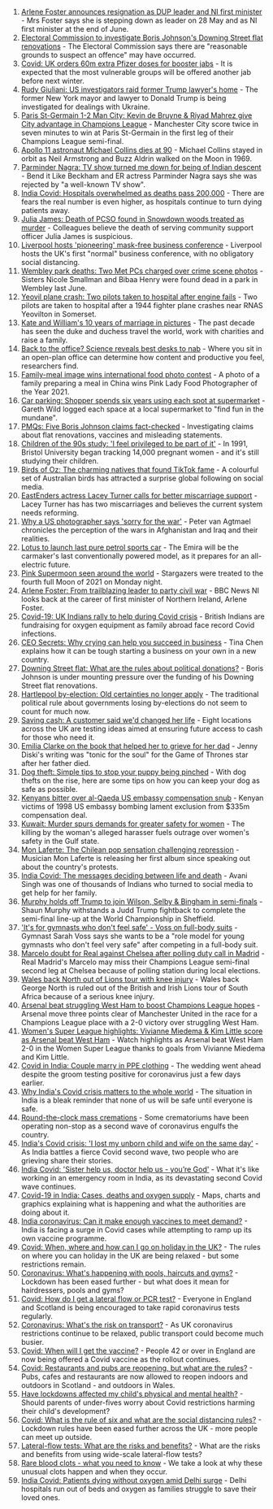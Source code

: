 1. [Arlene Foster announces resignation as DUP leader and NI first minister](https://www.bbc.co.uk/news/uk-northern-ireland-56910045) - Mrs Foster says she is stepping down as leader on 28 May and as NI first minister at the end of June.
2. [Electoral Commission to investigate Boris Johnson's Downing Street flat renovations](https://www.bbc.co.uk/news/uk-politics-56915307) - The Electoral Commission says there are "reasonable grounds to suspect an offence" may have occurred.
3. [Covid: UK orders 60m extra Pfizer doses for booster jabs](https://www.bbc.co.uk/news/uk-56921018) - It is expected that the most vulnerable groups will be offered another jab before next winter.
4. [Rudy Giuliani: US investigators raid former Trump lawyer's home](https://www.bbc.co.uk/news/world-us-canada-56921179) - The former New York mayor and lawyer to Donald Trump is being investigated for dealings with Ukraine.
5. [Paris St-Germain 1-2 Man City: Kevin de Bruyne & Riyad Mahrez give City advantage in Champions League](https://www.bbc.co.uk/sport/football/56880443) - Manchester City score twice in seven minutes to win at Paris St-Germain in the first leg of their Champions League semi-final.
6. [Apollo 11 astronaut Michael Collins dies at 90](https://www.bbc.co.uk/news/world-us-canada-56921562) - Michael Collins stayed in orbit as Neil Armstrong and Buzz Aldrin walked on the Moon in 1969.
7. [Parminder Nagra: TV show turned me down for being of Indian descent](https://www.bbc.co.uk/news/entertainment-arts-56915260) - Bend it Like Beckham and ER actress Parminder Nagra says she was rejected by "a well-known TV show".
8. [India Covid: Hospitals overwhelmed as deaths pass 200,000](https://www.bbc.co.uk/news/world-asia-56919924) - There are fears the real number is even higher, as hospitals continue to turn dying patients away.
9. [Julia James: Death of PCSO found in Snowdown woods treated as murder](https://www.bbc.co.uk/news/uk-england-kent-56916344) - Colleagues believe the death of serving community support officer Julia James is suspicious.
10. [Liverpool hosts 'pioneering' mask-free business conference](https://www.bbc.co.uk/news/business-56915697) - Liverpool hosts the UK's first "normal" business conference, with no obligatory social distancing.
11. [Wembley park deaths: Two Met PCs charged over crime scene photos](https://www.bbc.co.uk/news/uk-england-london-56916822) - Sisters Nicole Smallman and Bibaa Henry were found dead in a park in Wembley last June.
12. [Yeovil plane crash: Two pilots taken to hospital after engine fails](https://www.bbc.co.uk/news/uk-england-somerset-56920390) - Two pilots are taken to hospital after a 1944 fighter plane crashes near RNAS Yeovilton in Somerset.
13. [Kate and William's 10 years of marriage in pictures](https://www.bbc.co.uk/news/uk-56900811) - The past decade has seen the duke and duchess travel the world, work with charities and raise a family.
14. [Back to the office? Science reveals best desks to nab](https://www.bbc.co.uk/news/health-56886313) - Where you sit in an open-plan office can determine how content and productive you feel, researchers find.
15. [Family-meal image wins international food photo contest](https://www.bbc.co.uk/news/in-pictures-56820167) - A photo of a family preparing a meal in China wins Pink Lady Food Photographer of the Year 2021.
16. [Car parking: Shopper spends six years using each spot at supermarket](https://www.bbc.co.uk/news/uk-england-london-56916050) - Gareth Wild logged each space at a local supermarket to "find fun in the mundane".
17. [PMQs: Five Boris Johnson claims fact-checked](https://www.bbc.co.uk/news/56915918) - Investigating claims about flat renovations, vaccines and misleading statements.
18. [Children of the 90s study: 'I feel privileged to be part of it'](https://www.bbc.co.uk/news/uk-56901164) - In 1991, Bristol University began tracking 14,000 pregnant women - and it's still studying their children.
19. [Birds of Oz: The charming natives that found TikTok fame](https://www.bbc.co.uk/news/world-australia-56883027) - A colourful set of Australian birds has attracted a surprise global following on social media.
20. [EastEnders actress Lacey Turner calls for better miscarriage support](https://www.bbc.co.uk/news/uk-56904891) - Lacey Turner has has two miscarriages and believes the current system needs reforming.
21. [Why a US photographer says 'sorry for the war'](https://www.bbc.co.uk/news/world-us-canada-56859337) - Peter van Agtmael chronicles the perception of the wars in Afghanistan and Iraq and their realities.
22. [Lotus to launch last pure petrol sports car](https://www.bbc.co.uk/news/business-56906504) - The Emira will be the carmaker's last conventionally powered model, as it prepares for an all-electric future.
23. [Pink Supermoon seen around the world](https://www.bbc.co.uk/news/in-pictures-56900164) - Stargazers were treated to the fourth full Moon of 2021 on Monday night.
24. [Arlene Foster: From trailblazing leader to party civil war](https://www.bbc.co.uk/news/uk-northern-ireland-38320780) - BBC News NI looks back at the career of first minister of Northern Ireland, Arlene Foster.
25. [Covid-19: UK Indians rally to help during Covid crisis](https://www.bbc.co.uk/news/uk-56909285) - British Indians are fundraising for oxygen equipment as family abroad face record Covid infections.
26. [CEO Secrets: Why crying can help you succeed in business](https://www.bbc.co.uk/news/business-56683783) - Tina Chen explains how it can be tough starting a business on your own in a new country.
27. [Downing Street flat: What are the rules about political donations?](https://www.bbc.co.uk/news/uk-politics-56893165) - Boris Johnson is under mounting pressure over the funding of his Downing Street flat renovations.
28. [Hartlepool by-election: Old certainties no longer apply](https://www.bbc.co.uk/news/uk-politics-56859750) - The traditional political rule about governments losing by-elections do not seem to count for much now.
29. [Saving cash: A customer said we'd changed her life](https://www.bbc.co.uk/news/business-56892375) - Eight locations across the UK are testing ideas aimed at ensuring future access to cash for those who need it.
30. [Emilia Clarke on the book that helped her to grieve for her dad](https://www.bbc.co.uk/news/entertainment-arts-56843499) - Jenny Diski's writing was "tonic for the soul" for the Game of Thrones star after her father died.
31. [Dog theft: Simple tips to stop your puppy being pinched](https://www.bbc.co.uk/news/newsbeat-56899774) - With dog thefts on the rise, here are some tips on how you can keep your dog as safe as possible.
32. [Kenyans bitter over al-Qaeda US embassy compensation snub](https://www.bbc.co.uk/news/world-africa-56759771) - Kenyan victims of 1998 US embassy bombing lament exclusion from $335m compensation deal.
33. [Kuwait: Murder spurs demands for greater safety for women](https://www.bbc.co.uk/news/world-middle-east-56899653) - The killing by the woman's alleged harasser fuels outrage over women's safety in the Gulf state.
34. [Mon Laferte: The Chilean pop sensation challenging repression](https://www.bbc.co.uk/news/world-latin-america-56899171) - Musician Mon Laferte is releasing her first album since speaking out about the country's protests.
35. [India Covid: The messages deciding between life and death](https://www.bbc.co.uk/news/world-asia-india-56882037) - Avani Singh was one of thousands of Indians who turned to social media to get help for her family.
36. [Murphy holds off Trump to join Wilson, Selby & Bingham in semi-finals](https://www.bbc.co.uk/sport/snooker/56917371) - Shaun Murphy withstands a Judd Trump fightback to complete the semi-final line-up at the World Championship in Sheffield.
37. ['It's for gymnasts who don't feel safe' - Voss on full-body suits](https://www.bbc.co.uk/sport/gymnastics/56906863) - Gymnast Sarah Voss says she wants to be a "role model for young gymnasts who don't feel very safe" after competing in a full-body suit.
38. [Marcelo doubt for Real against Chelsea after polling duty call in Madrid](https://www.bbc.co.uk/sport/football/56915346) - Real Madrid's Marcelo may miss their Champions League semi-final second leg at Chelsea because of polling station during local elections.
39. [Wales back North out of Lions tour with knee injury](https://www.bbc.co.uk/sport/rugby-union/56913566) - Wales back George North is ruled out of the British and Irish Lions tour of South Africa because of a serious knee injury.
40. [Arsenal beat struggling West Ham to boost Champions League hopes](https://www.bbc.co.uk/sport/football/56788613) - Arsenal move three points clear of Manchester United in the race for a Champions League place with a 2-0 victory over struggling West Ham.
41. [Women's Super League highlights: Vivianne Miedema & Kim Little score as Arsenal beat West Ham](https://www.bbc.co.uk/sport/av/football/56923727) - Watch highlights as Arsenal beat West Ham 2-0 in the Women Super League thanks to goals from Vivianne Miedema and Kim Little.
42. [Covid in India: Couple marry in PPE clothing](https://www.bbc.co.uk/news/world-asia-india-56916354) - The wedding went ahead despite the groom testing positive for coronavirus just a few days earlier.
43. [Why India's Covid crisis matters to the whole world](https://www.bbc.co.uk/news/world-asia-india-56907007) - The situation in India is a bleak reminder that none of us will be safe until everyone is safe.
44. [Round-the-clock mass cremations](https://www.bbc.co.uk/news/in-pictures-56913348) - Some crematoriums have been operating non-stop as a second wave of coronavirus engulfs the country.
45. [India's Covid crisis: 'I lost my unborn child and wife on the same day'](https://www.bbc.co.uk/news/world-asia-india-56908383) - As India battles a fierce Covid second wave, two people who are grieving share their stories.
46. [India Covid: 'Sister help us, doctor help us - you’re God'](https://www.bbc.co.uk/news/world-asia-india-56901163) - What it's like working in an emergency room in India, as its devastating second Covid wave continues.
47. [Covid-19 in India: Cases, deaths and oxygen supply](https://www.bbc.co.uk/news/world-asia-india-56891016) - Maps, charts and graphics explaining what is happening and what the authorities are doing about it.
48. [India coronavirus: Can it make enough vaccines to meet demand?](https://www.bbc.co.uk/news/world-asia-india-55571793) - India is facing a surge in Covid cases while attempting to ramp up its own vaccine programme.
49. [Covid: When, where and how can I go on holiday in the UK?](https://www.bbc.co.uk/news/explainers-52646738) - The rules on where you can holiday in the UK are being relaxed - but some restrictions remain.
50. [Coronavirus: What's happening with pools, haircuts and gyms?](https://www.bbc.co.uk/news/explainers-53349989) - Lockdown has been eased further - but what does it mean for hairdressers, pools and gyms?
51. [Covid: How do I get a lateral flow or PCR test?](https://www.bbc.co.uk/news/health-51943612) - Everyone in England and Scotland is being encouraged to take rapid coronavirus tests regularly.
52. [Coronavirus: What's the risk on transport?](https://www.bbc.co.uk/news/health-51736185) - As UK coronavirus restrictions continue to be relaxed, public transport could become much busier.
53. [Covid: When will I get the vaccine?](https://www.bbc.co.uk/news/health-55045639) - People 42 or over in England are now being offered a Covid vaccine as the rollout continues.
54. [Covid: Restaurants and pubs are reopening, but what are the rules?](https://www.bbc.co.uk/news/business-52977388) - Pubs, cafes and restaurants are now allowed to reopen indoors and outdoors in Scotland - and outdoors in Wales.
55. [Have lockdowns affected my child's physical and mental health?](https://www.bbc.co.uk/news/explainers-55936928) - Should parents of under-fives worry about Covid restrictions harming their child's development?
56. [Covid: What is the rule of six and what are the social distancing rules?](https://www.bbc.co.uk/news/uk-51506729) - Lockdown rules have been eased further across the UK - more people can meet up outside.
57. [Lateral-flow tests: What are the risks and benefits?](https://www.bbc.co.uk/news/56675624) - What are the risks and benefits from using wide-scale lateral-flow tests?
58. [Rare blood clots - what you need to know](https://www.bbc.co.uk/news/health-56674796) - We take a look at why these unusual clots happen and when they occur.
59. [India Covid: Patients dying without oxygen amid Delhi surge](https://www.bbc.co.uk/news/56876695) - Delhi hospitals run out of beds and oxygen as families struggle to save their loved ones.
